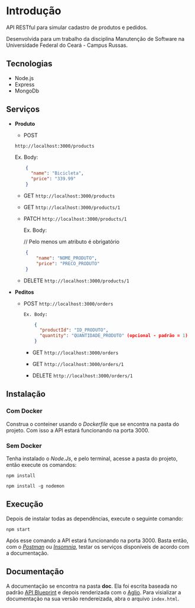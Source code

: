 # Introdução

API RESTful para simular cadastro de produtos e pedidos.

Desenvolvida para um trabalho da disciplina Manutenção de Software na Universidade Federal do Ceará - Campus Russas.

## Tecnologias

- Node.js
- Express
- MongoDb

## Serviços
+ **Produto**

    * POST
    
    `http://localhost:3000/products`
    
    Ex. Body:
    ```json
        {
          "name": "Bicicleta",
          "price": "339.99"
        }
    ```
    * GET 
    `http://localhost:3000/products`

    * GET 
    `http://localhost:3000/products/1`

    * PATCH
    `http://localhost:3000/products/1`
    
        Ex. Body:

        // Pelo menos um atributo é obrigatório
    ```json
        {
            "name": "NOME_PRODUTO",
            "price": "PRECO_PRODUTO"
        }
    ```

    * DELETE
    `http://localhost:3000/products/1`

+ **Peditos**

  * POST
    `http://localhost:3000/orders`
    
        Ex. Body:
    
    ```json
        {
          "productId": "ID_PRODUTO",
          "quantity": "QUANTIDADE_PRODUTO" (opcional - padrão = 1)
        }
    ```
    * GET 
`http://localhost:3000/orders`
    
    * GET 
`http://localhost:3000/orders/1`
    
    * DELETE
    `http://localhost:3000/orders/1`

## Instalação

### Com Docker

Construa o conteiner usando o *Dockerfile* que se encontra na pasta do projeto. Com isso a API estará funcionando na porta 3000.

### Sem Docker

Tenha instalado o *Node.Js*, e pelo terminal, acesse a pasta do projeto, então execute os comandos:

`npm install`

`npm install -g nodemon`

## Execução

Depois de instalar todas as dependências, execute o seguinte comando:

`npm start`

Após esse comando a API estará funcionando na porta 3000. Basta então, com o [*Postman*](https://www.getpostman.com/) ou [*Insomnia*](https://insomnia.rest/), testar os serviços disponíveis de acordo com a documentação.

## Documentação

A documentação se encontra na pasta **doc**. Ela foi escrita baseada no padrão [API Blueprint](https://apiblueprint.org/) e depois renderizada com o [Aglio](https://github.com/danielgtaylor/aglio). Para visializar a documentação na sua versão rendereizada, abra o arquivo `index.html`.
